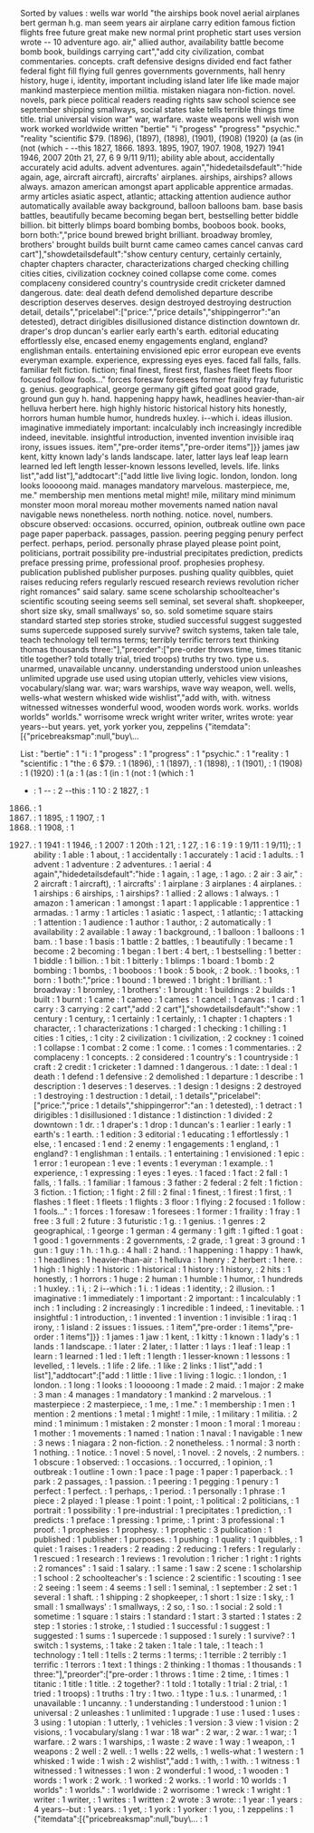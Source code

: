 Sorted by values :
wells war world "the airships book novel aerial airplanes bert german h.g. man seem years air airplane carry edition famous fiction flights free future great make new normal print prophetic start uses version wrote -- 10 adventure ago. air," allied author, availability battle become bomb book, buildings carrying cart","add city civilization, combat commentaries. concepts. craft defensive designs divided end fact father federal fight fill flying full genres governments governments, hall henry history, huge i, identity, important including island later life like made major mankind masterpiece mention militia. mistaken niagara non-fiction. novel. novels, park piece political readers reading rights saw school science see september shipping smallways, social states take tells terrible things time title. trial universal vision war" war, warfare. waste weapons well wish won work worked worldwide written "bertie" "i "progess" "progress" "psychic." "reality "scientific $79. (1896), (1897), (1898), (1901), (1908) (1920) (a (as (in (not (which - --this 1827, 1866. 1893. 1895, 1907, 1907. 1908, 1927) 1941 1946, 2007 20th 21, 27, 6 9 9/11 9/11); ability able about, accidentally accurately acid adults. advent adventures. again","hidedetailsdefault":"hide again, age, aircraft aircraft), aircrafts' airplanes. airships, airships? allows always. amazon american amongst apart applicable apprentice armadas. army articles asiatic aspect, atlantic; attacking attention audience author automatically available away background, balloon balloons bam. base basis battles, beautifully became becoming began bert, bestselling better biddle billion. bit bitterly blimps board bombing bombs, booboos book. books, born both:","price bound brewed bright brilliant. broadway bromley, brothers' brought builds built burnt came cameo cames cancel canvas card cart"],"showdetailsdefault":"show century century, certainly certainly, chapter chapters character, characterizations charged checking chilling cities cities, civilization cockney coined collapse come come. comes complaceny considered country's countryside credit cricketer damned dangerous. date: deal death defend demolished departure describe description deserves deserves. design destroyed destroying destruction detail, details","pricelabel":["price:","price details","shippingerror":"an detested), detract dirigibles disillusioned distance distinction downtown dr. draper's drop duncan's earlier early earth's earth. editorial educating effortlessly else, encased enemy engagements england, england? englishman entails. entertaining envisioned epic error european eve events everyman example. experience, expressing eyes eyes. faced fall falls, falls. familiar felt fiction. fiction; final finest, firest first, flashes fleet fleets floor focused follow fools..." forces foresaw foresees former fraility fray futuristic g. genius. geographical, george germany gift gifted goat good grade, ground gun guy h. hand. happening happy hawk, headlines heavier-than-air helluva herbert here. high highly historic historical history hits honestly, horrors human humble humor, hundreds huxley. i--which i. ideas illusion. imaginative immediately important: incalculably inch increasingly incredible indeed, inevitable. insightful introduction, invented invention invisible iraq irony, issues issues. item","pre-order items","pre-order items"]}} james jaw kent, kitty known lady's lands landscape. later, latter lays leaf leap learn learned led left length lesser-known lessons levelled, levels. life. links list","add list"],"addtocart":["add little live living logic. london, london. long looks looooong maid. manages mandatory marvelous. masterpiece, me, me." membership men mentions metal might! mile, military mind minimum monster moon moral moreau mother movements named nation naval navigable news nonetheless. north nothing. notice. novel, numbers. obscure observed: occasions. occurred, opinion, outbreak outline own pace page paper paperback. passages, passion. peering pegging penury perfect perfect. perhaps, period. personally phrase played please point point, politicians, portrait possibility pre-industrial precipitates prediction, predicts preface pressing prime, professional proof. prophesies prophesy. publication published publisher purposes. pushing quality quibbles, quiet raises reducing refers regularly rescued research reviews revolution richer right romances" said salary. same scene scholarship schoolteacher's scientific scouting seeing seems sell seminal, set several shaft. shopkeeper, short size sky, small smallways' so, so. sold sometime square stairs standard started step stories stroke, studied successful suggest suggested sums supercede supposed surely survive? switch systems, taken tale tale, teach technology tell terms terms; terribly terrific terrors text thinking thomas thousands three:"],"preorder":["pre-order throws time, times titanic title together? told totally trial, tried troops) truths try two. type u.s. unarmed, unavailable uncanny. understanding understood union unleashes unlimited upgrade use used using utopian utterly, vehicles view visions, vocabulary/slang war. war; wars warships, wave way weapon, well. wells, wells-what western whisked wide wishlist","add with, with. witness witnessed witnesses wonderful wood, wooden words work. works. worlds worlds" worlds." worrisome wreck wright writer writer, writes wrote: year years--but years. yet, york yorker you, zeppelins {"itemdata":[{"pricebreaksmap":null,"buy\\... 

List :
"bertie" : 1
"i : 1
"progess" : 1
"progress" : 1
"psychic." : 1
"reality : 1
"scientific : 1
"the : 6
$79. : 1
(1896), : 1
(1897), : 1
(1898), : 1
(1901), : 1
(1908) : 1
(1920) : 1
(a : 1
(as : 1
(in : 1
(not : 1
(which : 1
- : 1
-- : 2
--this : 1
10 : 2
1827, : 1
1866. : 1
1893. : 1
1895, : 1
1907, : 1
1907. : 1
1908, : 1
1927) : 1
1941 : 1
1946, : 1
2007 : 1
20th : 1
21, : 1
27, : 1
6 : 1
9 : 1
9/11 : 1
9/11); : 1
ability : 1
able : 1
about, : 1
accidentally : 1
accurately : 1
acid : 1
adults. : 1
advent : 1
adventure : 2
adventures. : 1
aerial : 4
again","hidedetailsdefault":"hide : 1
again, : 1
age, : 1
ago. : 2
air : 3
air," : 2
aircraft : 1
aircraft), : 1
aircrafts' : 1
airplane : 3
airplanes : 4
airplanes. : 1
airships : 6
airships, : 1
airships? : 1
allied : 2
allows : 1
always. : 1
amazon : 1
american : 1
amongst : 1
apart : 1
applicable : 1
apprentice : 1
armadas. : 1
army : 1
articles : 1
asiatic : 1
aspect, : 1
atlantic; : 1
attacking : 1
attention : 1
audience : 1
author : 1
author, : 2
automatically : 1
availability : 2
available : 1
away : 1
background, : 1
balloon : 1
balloons : 1
bam. : 1
base : 1
basis : 1
battle : 2
battles, : 1
beautifully : 1
became : 1
become : 2
becoming : 1
began : 1
bert : 4
bert, : 1
bestselling : 1
better : 1
biddle : 1
billion. : 1
bit : 1
bitterly : 1
blimps : 1
board : 1
bomb : 2
bombing : 1
bombs, : 1
booboos : 1
book : 5
book, : 2
book. : 1
books, : 1
born : 1
both:","price : 1
bound : 1
brewed : 1
bright : 1
brilliant. : 1
broadway : 1
bromley, : 1
brothers' : 1
brought : 1
buildings : 2
builds : 1
built : 1
burnt : 1
came : 1
cameo : 1
cames : 1
cancel : 1
canvas : 1
card : 1
carry : 3
carrying : 2
cart","add : 2
cart"],"showdetailsdefault":"show : 1
century : 1
century, : 1
certainly : 1
certainly, : 1
chapter : 1
chapters : 1
character, : 1
characterizations : 1
charged : 1
checking : 1
chilling : 1
cities : 1
cities, : 1
city : 2
civilization : 1
civilization, : 2
cockney : 1
coined : 1
collapse : 1
combat : 2
come : 1
come. : 1
comes : 1
commentaries. : 2
complaceny : 1
concepts. : 2
considered : 1
country's : 1
countryside : 1
craft : 2
credit : 1
cricketer : 1
damned : 1
dangerous. : 1
date: : 1
deal : 1
death : 1
defend : 1
defensive : 2
demolished : 1
departure : 1
describe : 1
description : 1
deserves : 1
deserves. : 1
design : 1
designs : 2
destroyed : 1
destroying : 1
destruction : 1
detail, : 1
details","pricelabel":["price:","price : 1
details","shippingerror":"an : 1
detested), : 1
detract : 1
dirigibles : 1
disillusioned : 1
distance : 1
distinction : 1
divided : 2
downtown : 1
dr. : 1
draper's : 1
drop : 1
duncan's : 1
earlier : 1
early : 1
earth's : 1
earth. : 1
edition : 3
editorial : 1
educating : 1
effortlessly : 1
else, : 1
encased : 1
end : 2
enemy : 1
engagements : 1
england, : 1
england? : 1
englishman : 1
entails. : 1
entertaining : 1
envisioned : 1
epic : 1
error : 1
european : 1
eve : 1
events : 1
everyman : 1
example. : 1
experience, : 1
expressing : 1
eyes : 1
eyes. : 1
faced : 1
fact : 2
fall : 1
falls, : 1
falls. : 1
familiar : 1
famous : 3
father : 2
federal : 2
felt : 1
fiction : 3
fiction. : 1
fiction; : 1
fight : 2
fill : 2
final : 1
finest, : 1
firest : 1
first, : 1
flashes : 1
fleet : 1
fleets : 1
flights : 3
floor : 1
flying : 2
focused : 1
follow : 1
fools..." : 1
forces : 1
foresaw : 1
foresees : 1
former : 1
fraility : 1
fray : 1
free : 3
full : 2
future : 3
futuristic : 1
g. : 1
genius. : 1
genres : 2
geographical, : 1
george : 1
german : 4
germany : 1
gift : 1
gifted : 1
goat : 1
good : 1
governments : 2
governments, : 2
grade, : 1
great : 3
ground : 1
gun : 1
guy : 1
h. : 1
h.g. : 4
hall : 2
hand. : 1
happening : 1
happy : 1
hawk, : 1
headlines : 1
heavier-than-air : 1
helluva : 1
henry : 2
herbert : 1
here. : 1
high : 1
highly : 1
historic : 1
historical : 1
history : 1
history, : 2
hits : 1
honestly, : 1
horrors : 1
huge : 2
human : 1
humble : 1
humor, : 1
hundreds : 1
huxley. : 1
i, : 2
i--which : 1
i. : 1
ideas : 1
identity, : 2
illusion. : 1
imaginative : 1
immediately : 1
important : 2
important: : 1
incalculably : 1
inch : 1
including : 2
increasingly : 1
incredible : 1
indeed, : 1
inevitable. : 1
insightful : 1
introduction, : 1
invented : 1
invention : 1
invisible : 1
iraq : 1
irony, : 1
island : 2
issues : 1
issues. : 1
item","pre-order : 1
items","pre-order : 1
items"]}} : 1
james : 1
jaw : 1
kent, : 1
kitty : 1
known : 1
lady's : 1
lands : 1
landscape. : 1
later : 2
later, : 1
latter : 1
lays : 1
leaf : 1
leap : 1
learn : 1
learned : 1
led : 1
left : 1
length : 1
lesser-known : 1
lessons : 1
levelled, : 1
levels. : 1
life : 2
life. : 1
like : 2
links : 1
list","add : 1
list"],"addtocart":["add : 1
little : 1
live : 1
living : 1
logic. : 1
london, : 1
london. : 1
long : 1
looks : 1
looooong : 1
made : 2
maid. : 1
major : 2
make : 3
man : 4
manages : 1
mandatory : 1
mankind : 2
marvelous. : 1
masterpiece : 2
masterpiece, : 1
me, : 1
me." : 1
membership : 1
men : 1
mention : 2
mentions : 1
metal : 1
might! : 1
mile, : 1
military : 1
militia. : 2
mind : 1
minimum : 1
mistaken : 2
monster : 1
moon : 1
moral : 1
moreau : 1
mother : 1
movements : 1
named : 1
nation : 1
naval : 1
navigable : 1
new : 3
news : 1
niagara : 2
non-fiction. : 2
nonetheless. : 1
normal : 3
north : 1
nothing. : 1
notice. : 1
novel : 5
novel, : 1
novel. : 2
novels, : 2
numbers. : 1
obscure : 1
observed: : 1
occasions. : 1
occurred, : 1
opinion, : 1
outbreak : 1
outline : 1
own : 1
pace : 1
page : 1
paper : 1
paperback. : 1
park : 2
passages, : 1
passion. : 1
peering : 1
pegging : 1
penury : 1
perfect : 1
perfect. : 1
perhaps, : 1
period. : 1
personally : 1
phrase : 1
piece : 2
played : 1
please : 1
point : 1
point, : 1
political : 2
politicians, : 1
portrait : 1
possibility : 1
pre-industrial : 1
precipitates : 1
prediction, : 1
predicts : 1
preface : 1
pressing : 1
prime, : 1
print : 3
professional : 1
proof. : 1
prophesies : 1
prophesy. : 1
prophetic : 3
publication : 1
published : 1
publisher : 1
purposes. : 1
pushing : 1
quality : 1
quibbles, : 1
quiet : 1
raises : 1
readers : 2
reading : 2
reducing : 1
refers : 1
regularly : 1
rescued : 1
research : 1
reviews : 1
revolution : 1
richer : 1
right : 1
rights : 2
romances" : 1
said : 1
salary. : 1
same : 1
saw : 2
scene : 1
scholarship : 1
school : 2
schoolteacher's : 1
science : 2
scientific : 1
scouting : 1
see : 2
seeing : 1
seem : 4
seems : 1
sell : 1
seminal, : 1
september : 2
set : 1
several : 1
shaft. : 1
shipping : 2
shopkeeper, : 1
short : 1
size : 1
sky, : 1
small : 1
smallways' : 1
smallways, : 2
so, : 1
so. : 1
social : 2
sold : 1
sometime : 1
square : 1
stairs : 1
standard : 1
start : 3
started : 1
states : 2
step : 1
stories : 1
stroke, : 1
studied : 1
successful : 1
suggest : 1
suggested : 1
sums : 1
supercede : 1
supposed : 1
surely : 1
survive? : 1
switch : 1
systems, : 1
take : 2
taken : 1
tale : 1
tale, : 1
teach : 1
technology : 1
tell : 1
tells : 2
terms : 1
terms; : 1
terrible : 2
terribly : 1
terrific : 1
terrors : 1
text : 1
things : 2
thinking : 1
thomas : 1
thousands : 1
three:"],"preorder":["pre-order : 1
throws : 1
time : 2
time, : 1
times : 1
titanic : 1
title : 1
title. : 2
together? : 1
told : 1
totally : 1
trial : 2
trial, : 1
tried : 1
troops) : 1
truths : 1
try : 1
two. : 1
type : 1
u.s. : 1
unarmed, : 1
unavailable : 1
uncanny. : 1
understanding : 1
understood : 1
union : 1
universal : 2
unleashes : 1
unlimited : 1
upgrade : 1
use : 1
used : 1
uses : 3
using : 1
utopian : 1
utterly, : 1
vehicles : 1
version : 3
view : 1
vision : 2
visions, : 1
vocabulary/slang : 1
war : 18
war" : 2
war, : 2
war. : 1
war; : 1
warfare. : 2
wars : 1
warships, : 1
waste : 2
wave : 1
way : 1
weapon, : 1
weapons : 2
well : 2
well. : 1
wells : 22
wells, : 1
wells-what : 1
western : 1
whisked : 1
wide : 1
wish : 2
wishlist","add : 1
with, : 1
with. : 1
witness : 1
witnessed : 1
witnesses : 1
won : 2
wonderful : 1
wood, : 1
wooden : 1
words : 1
work : 2
work. : 1
worked : 2
works. : 1
world : 10
worlds : 1
worlds" : 1
worlds." : 1
worldwide : 2
worrisome : 1
wreck : 1
wright : 1
writer : 1
writer, : 1
writes : 1
written : 2
wrote : 3
wrote: : 1
year : 1
years : 4
years--but : 1
years. : 1
yet, : 1
york : 1
yorker : 1
you, : 1
zeppelins : 1
{"itemdata":[{"pricebreaksmap":null,"buy\\... : 1
